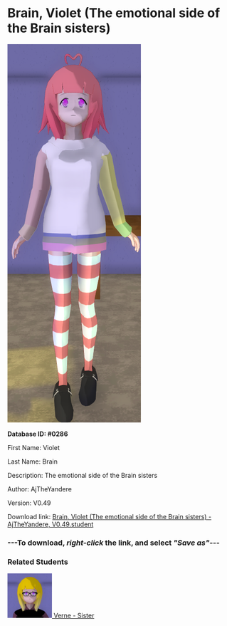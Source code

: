 # Brain, Violet (The emotional side of the Brain sisters)

<img src="../../Files/Images/Brain, Violet (The emotional side of the Brain sisters).png" title="Brain, Violet (The emotional side of the Brain sisters) - AjTheYandere, V0.49">

**Database ID: #0286**

First Name: Violet

Last Name: Brain

Description: The emotional side of the Brain sisters

Author: AjTheYandere

Version: V0.49

Download link: <a href="https://raw.githubusercontent.com/Arbiter1223/Daigaku-Gurashi-Custom-Students/master/Files/Student%20Files/Brain%2C%20Violet%20(The%20emotional%20side%20of%20the%20Brain%20sisters)%20-%20AjTheYandere%2C%20V0.49.student">Brain, Violet (The emotional side of the Brain sisters) - AjTheYandere, V0.49.student</a>

### ---**To download, _right-click_ the link, and select _"Save as"_**---

### Related Students

<a href="Brain, Verne (The intellectual side of the Brain sisters).md"><img src="../../Files/Thumbs/Brain, Verne (The intellectual side of the Brain sisters).png" height="100" width="100" title="Brain, Verne (The intellectual side of the Brain sisters) - AjTheYandere, V0.49"></a><a href="Brain, Verne (The intellectual side of the Brain sisters).md"> Verne - Sister</a>

